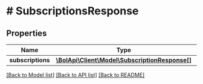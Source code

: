 # # SubscriptionsResponse

## Properties

Name | Type | Description | Notes
------------ | ------------- | ------------- | -------------
**subscriptions** | [**\BolApi\Client\Model\SubscriptionResponse[]**](SubscriptionResponse.md) |  |

[[Back to Model list]](../../README.md#models) [[Back to API list]](../../README.md#endpoints) [[Back to README]](../../README.md)
